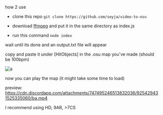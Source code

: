 how 2 use

* clone this repo 
`git clone https://github.com/seyja/video-to-osu`

* download [ffmpeg](https://ffmpeg.org/download.html) and put it in the same directory as index.js

* run this command `node index`

wait until its done and an output.txt file will appear 

copy and paste it under [HitObjects] in the .osu map you've made (should be 100bpm)

![a](https://cdn.discordapp.com/attachments/875264110051340309/926871893649272872/unknown.png)

now you can play the map (it might take some time to load)



preview: https://cdn.discordapp.com/attachments/747495246513832036/925429431525335060/ba.mp4



I recommend using HD, 9AR, >7CS

